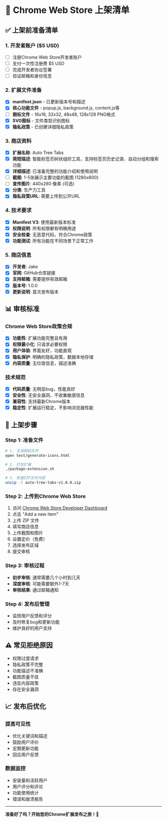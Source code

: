 # 🚀 Chrome Web Store 上架清单

## ✅ **上架前准备清单**

### **1. 开发者账户 ($5 USD)**
- [ ] 注册Chrome Web Store开发者账户
- [ ] 支付一次性注册费 $5 USD
- [ ] 完成开发者协议签署
- [ ] 验证邮箱和身份信息

### **2. 扩展文件准备**
- [x] **manifest.json** - 已更新版本号和描述
- [x] **核心功能文件** - popup.js, background.js, content.js等
- [ ] **图标文件** - 16x16, 32x32, 48x48, 128x128 PNG格式
- [x] **SVG图标** - 文件类型识别图标
- [x] **隐私政策** - 已创建详细隐私政策

### **3. 商店资料**
- [x] **扩展名称**: Auto Tree Tabs
- [x] **简短描述**: 智能标签页树状组织工具，支持标签页历史记录、自动分组和搜索功能
- [x] **详细描述**: 已准备完整的功能介绍和使用说明
- [ ] **截图**: 1-5张展示主要功能的截图 (1280x800)
- [ ] **宣传图片**: 440x280 像素 (可选)
- [x] **分类**: 生产力工具
- [x] **隐私政策URL**: 需要上传到公开URL

### **4. 技术要求**
- [x] **Manifest V3**: 使用最新版本标准
- [x] **权限说明**: 所有权限都有明确用途
- [x] **安全检查**: 无恶意代码，符合Chrome政策
- [x] **功能测试**: 所有功能在不同场景下正常工作

### **5. 商店信息**
- [x] **开发者**: Jake
- [x] **官网**: GitHub仓库链接
- [x] **支持邮箱**: 需要提供有效邮箱
- [x] **版本号**: 1.0.0
- [x] **更新说明**: 首次发布版本

## 📊 **审核标准**

### **Chrome Web Store政策合规**
- [x] **功能性**: 扩展功能完整且有用
- [x] **权限最小化**: 只请求必要权限
- [x] **用户体验**: 界面友好，功能直观
- [x] **隐私保护**: 明确的隐私政策，数据本地存储
- [x] **内容质量**: 无垃圾信息，描述准确

### **技术规范**
- [x] **代码质量**: 无明显bug，性能良好
- [x] **安全性**: 无安全漏洞，不收集敏感信息
- [x] **兼容性**: 支持最新Chrome版本
- [x] **稳定性**: 扩展运行稳定，不影响浏览器性能

## 🎯 **上架步骤**

### **Step 1: 准备文件**
```bash
# 1. 生成图标文件
open test/generate-icons.html

# 2. 打包扩展
./package-extension.sh

# 3. 检查ZIP文件内容
unzip -l auto-tree-tabs-v1.0.0.zip
```

### **Step 2: 上传到Chrome Web Store**
1. 访问 [Chrome Web Store Developer Dashboard](https://chrome.google.com/webstore/devconsole/)
2. 点击 "Add a new item"
3. 上传 ZIP 文件
4. 填写商店信息
5. 上传截图和图片
6. 设置定价（免费）
7. 选择发布区域
8. 提交审核

### **Step 3: 审核过程**
- **初步审核**: 通常需要几个小时到几天
- **深度审核**: 可能需要额外1-7天
- **审核结果**: 通过邮箱通知

### **Step 4: 发布后管理**
- 监控用户反馈和评分
- 及时修复bug和更新功能
- 维护良好的用户支持

## ⚠️ **常见拒绝原因**

- 权限过度请求
- 隐私政策不完整
- 功能描述不准确
- 截图质量不佳
- 违反内容政策
- 存在安全漏洞

## 📈 **发布后优化**

### **提高可见性**
- 优化关键词和描述
- 鼓励用户评价
- 定期更新功能
- 回应用户反馈

### **数据监控**
- 安装量和活跃用户
- 用户评分和评论
- 功能使用统计
- 错误和崩溃报告

---

**准备好了吗？开始您的Chrome扩展发布之旅！🚀**
